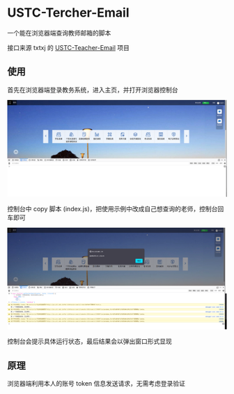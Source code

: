 # USTC-Tercher-Email

一个能在浏览器端查询教师邮箱的脚本

接口来源 txtxj 的 [USTC-Teacher-Email](https://github.com/txtxj/USTC-Teacher-Email) 项目

## 使用

首先在浏览器端登录教务系统，进入主页，并打开浏览器控制台

![](src/start.png)

控制台中 copy 脚本 (index.js)，把使用示例中改成自己想查询的老师，控制台回车即可

![](src/run.png)

控制台会提示具体运行状态，最后结果会以弹出窗口形式显现

## 原理

浏览器端利用本人的账号 token 信息发送请求，无需考虑登录验证
